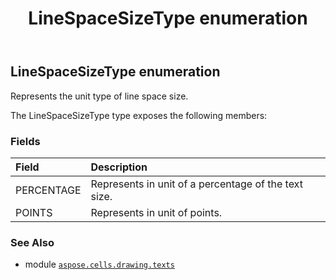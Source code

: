 ﻿---
title: LineSpaceSizeType enumeration
second_title: Aspose.Cells for Python via .NET API References
description: 
type: docs
weight: 160
url: /aspose.cells.drawing.texts/linespacesizetype/
is_root: false
---

## LineSpaceSizeType enumeration

Represents the unit type of line space size.



The LineSpaceSizeType type exposes the following members:

### Fields
| Field | Description |
| :- | :- |
| PERCENTAGE | Represents in unit of a percentage of the text size. |
| POINTS | Represents in unit of points. |



### See Also
* module [`aspose.cells.drawing.texts`](..)
